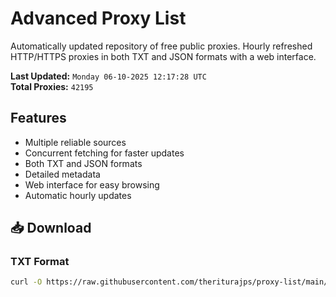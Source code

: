 # Advanced Proxy List

Automatically updated repository of free public proxies. Hourly refreshed HTTP/HTTPS proxies in both TXT and JSON formats with a web interface.

**Last Updated:** `Monday 06-10-2025 12:17:28 UTC`  
**Total Proxies:** `42195`

## Features
- Multiple reliable sources
- Concurrent fetching for faster updates
- Both TXT and JSON formats
- Detailed metadata
- Web interface for easy browsing
- Automatic hourly updates

## 📥 Download

### TXT Format
```bash
curl -O https://raw.githubusercontent.com/theriturajps/proxy-list/main/proxies.txt